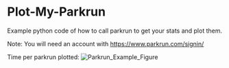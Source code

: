 # Plot-My-Parkrun
Example python code of how to call parkrun to get your stats and plot them.

Note:
You will need an account with https://www.parkrun.com/signin/ 

Time per parkrun plotted:
![Parkrun_Example_Figure](https://github.com/user-attachments/assets/86d4ea54-27a9-4b89-868b-2a2cd63a4dae)
